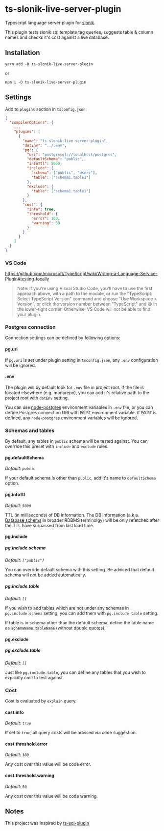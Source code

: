 # ts-slonik-live-server-plugin

Typescript language server plugin for [slonik](https://github.com/gajus/slonik).

This plugin tests slonik sql template tag queries, suggests table & column names and checks it's
cost against a live database.

## Installation

`yarn add -D ts-slonik-live-server-plugin`

or

`npm i -D ts-slonik-live-server-plugin`

## Settings

Add to `plugins` section in `tsconfig.json`:

```json
{
  "compilerOptions": {
    ...
    "plugins": [
      {
        "name": "ts-slonik-live-server-plugin",
        "dotEnv": "../.env",
        "pg": {
          "uri": "postgresql://localhost/postgres",
          "defaultSchema": "public",
          "infoTtl": 5000,
          "include": {
            "schema": ["public", "users"],
            "table": ["schema1.table1"]
          },
          "exclude": {
            "table": ["schema1.table1"]
          }
        },
        "cost": {
          "info": true,
          "threshold": {
            "error": 100,
            "warning": 50
          }
        }
      }
    ]
  }
}
```

### VS Code

<https://github.com/microsoft/TypeScript/wiki/Writing-a-Language-Service-Plugin#testing-locally>

> Note: If you're using Visual Studio Code, you'll have to use the first approach above, with a path
> to the module, or run the "TypeScript: Select TypeScript Version" command and choose "Use
> Workspace > Version", or click the version number between "TypeScript" and 😃 in the
> lower-right corner. Otherwise, VS Code will not be able to find your plugin.

### Postgres connection

Connection settings can be defined by following options:

#### pg.uri

If `pg.uri` is set under plugin setting in `tsconfig.json`, any `.env` configuration will be
ignored.

#### .env

The plugin will by default look for `.env` file in project root. If the file is located elsewhere
(e.g. monorepo), you can add it's relative path to the project root with `dotEnv` setting.

You can use [node-postgres](https://node-postgres.com/features/connecting) environment variables
in `.env` file, or you can define Postgres connection URI with `PGURI` environment variable. If
`PGURI` is defined, any `node-postgres` environment variables will be ignored.

### Schemas and tables

By default, any tables in `public` schema will be tested against. You can override this preset
with `include` and `exclude` rules.

#### pg.defaultSchema

_Default: `public`_

If your default schema is other than `public`, add it's name to `defaultSchema` option.

#### pg.infoTtl

_Default: `5000`_

TTL (in milliseconds) of DB information. The DB information (a.k.a.
[Database schema](https://en.wikipedia.org/wiki/Database_schema) in broader RDBMS terminolgy) will
be only refetched after the TTL have surpassed from last load time.

#### pg.include

##### pg.include.schema

_Default: `["public"]`_

You can override default schema with this setting. Be adviced that default schema will not be added
automatically.

##### pg.include.table

_Default: `[]`_

If you wish to add tables which are not under any schemas in `pg.include.schema` setting, you can
add them with `pg.include.table` setting.

If table is in schema other than the default schema, define the table name as
`schemaName.tableName` (without double quotes).

#### pg.exclude

##### pg.exclude.table

_Default: `[]`_

Just like `pg.include.table`, you can define any tables that you wish to explicitly omit to test
against.

### Cost

Cost is evaluated by `explain` query.

#### cost.info

_Default: `true`_

If set to `true`, all query costs will be advised via code suggestion.

#### cost.threshold.error

_Default: `100`_

Any cost over this value will be code error.

#### cost.threshold.warning

_Default: `50`_

Any cost over this value will be code warning.

## Notes

This project was inspired by [ts-sql-plugin](https://github.com/xialvjun/ts-sql-plugin)
